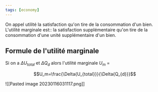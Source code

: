 ```yaml
---
tags: [economy] 
---
```



On appel utilité la satisfaction qu'on tire de la consommation d'un bien.
L'utilité marginale est:: la satisfaction supplémentaire qu'on tire de la consommation d'une unité supplémentaire d'un bien.

## Formule de l'utilité marginale
Si on a $\Delta{U_{total}}$ et $\Delta{Q_d}$ alors l'utilité marginale $U_m$ =

$$U_m=\frac{\Delta{U_{total}}}{\Delta{Q_{d}}}$$

![[Pasted image 20230116031117.png]]